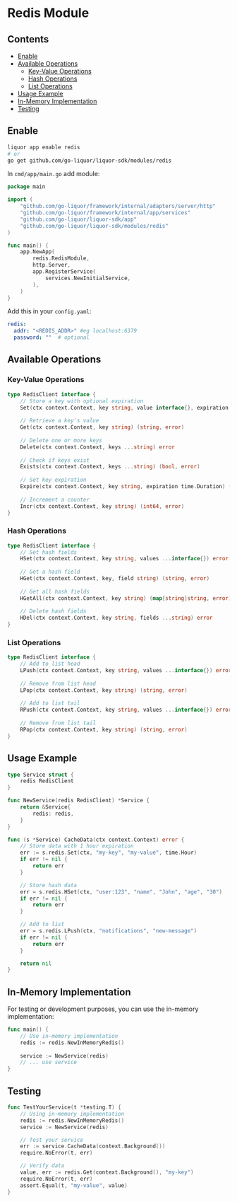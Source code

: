 # Redis Module

## Contents
- [Enable](#enable)
- [Available Operations](#available-operations)
  - [Key-Value Operations](#key-value-operations)
  - [Hash Operations](#hash-operations)
  - [List Operations](#list-operations)
- [Usage Example](#usage-example)
- [In-Memory Implementation](#in-memory-implementation)
- [Testing](#testing)

## Enable

```bash
liquor app enable redis
# or
go get github.com/go-liquor/liquor-sdk/modules/redis
```

In `cmd/app/main.go` add module:

```go
package main

import (
    "github.com/go-liquor/framework/internal/adapters/server/http"
    "github.com/go-liquor/framework/internal/app/services"
    "github.com/go-liquor/liquor-sdk/app"
    "github.com/go-liquor/liquor-sdk/modules/redis"
)

func main() {
    app.NewApp(
        redis.RedisModule,
        http.Server,
        app.RegisterService(
            services.NewInitialService,
        ),
    )
}
```

Add this in your `config.yaml`:

```yaml
redis:
  addr: "<REDIS_ADDR>" #eg localhost:6379
  password: ""  # optional
```

## Available Operations

### Key-Value Operations

```go
type RedisClient interface {
    // Store a key with optional expiration
    Set(ctx context.Context, key string, value interface{}, expiration time.Duration) error
    
    // Retrieve a key's value
    Get(ctx context.Context, key string) (string, error)
    
    // Delete one or more keys
    Delete(ctx context.Context, keys ...string) error
    
    // Check if keys exist
    Exists(ctx context.Context, keys ...string) (bool, error)
    
    // Set key expiration
    Expire(ctx context.Context, key string, expiration time.Duration) (bool, error)
    
    // Increment a counter
    Incr(ctx context.Context, key string) (int64, error)
}
```

### Hash Operations

```go
type RedisClient interface {
    // Set hash fields
    HSet(ctx context.Context, key string, values ...interface{}) error
    
    // Get a hash field
    HGet(ctx context.Context, key, field string) (string, error)
    
    // Get all hash fields
    HGetAll(ctx context.Context, key string) (map[string]string, error)
    
    // Delete hash fields
    HDel(ctx context.Context, key string, fields ...string) error
}
```

### List Operations

```go
type RedisClient interface {
    // Add to list head
    LPush(ctx context.Context, key string, values ...interface{}) error
    
    // Remove from list head
    LPop(ctx context.Context, key string) (string, error)
    
    // Add to list tail
    RPush(ctx context.Context, key string, values ...interface{}) error
    
    // Remove from list tail
    RPop(ctx context.Context, key string) (string, error)
}
```

## Usage Example

```go
type Service struct {
    redis RedisClient
}

func NewService(redis RedisClient) *Service {
    return &Service{
        redis: redis,
    }
}

func (s *Service) CacheData(ctx context.Context) error {
    // Store data with 1 hour expiration
    err := s.redis.Set(ctx, "my-key", "my-value", time.Hour)
    if err != nil {
        return err
    }

    // Store hash data
    err = s.redis.HSet(ctx, "user:123", "name", "John", "age", "30")
    if err != nil {
        return err
    }

    // Add to list
    err = s.redis.LPush(ctx, "notifications", "new-message")
    if err != nil {
        return err
    }

    return nil
}
```

## In-Memory Implementation

For testing or development purposes, you can use the in-memory implementation:

```go
func main() {
    // Use in-memory implementation
    redis := redis.NewInMemoryRedis()
    
    service := NewService(redis)
    // ... use service
}
```

## Testing

```go
func TestYourService(t *testing.T) {
    // Using in-memory implementation
    redis := redis.NewInMemoryRedis()
    service := NewService(redis)

    // Test your service
    err := service.CacheData(context.Background())
    require.NoError(t, err)

    // Verify data
    value, err := redis.Get(context.Background(), "my-key")
    require.NoError(t, err)
    assert.Equal(t, "my-value", value)
}
```
